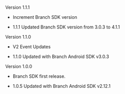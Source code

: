 
Version 1.1.1

  * Increment Branch SDK version

- 1.1.1 Updated Branch SDK version from 3.0.3 to 4.1.1

Version 1.1.0

  * V2 Event Updates
  
- 1.1.0 Updated with Branch Android SDK v3.0.3


Version 1.0.0

  * Branch SDK first release.
  
- 1.0.5 Updated with Branch Android SDK v2.12.1
